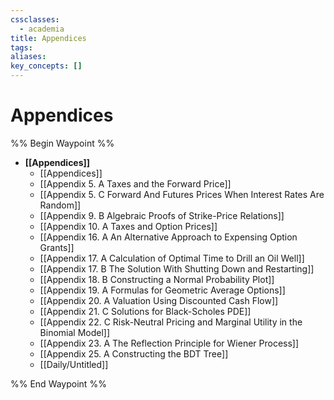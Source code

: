 ```yaml
---
cssclasses:
  - academia
title: Appendices
tags: 
aliases: 
key_concepts: []
---
```


# Appendices

%% Begin Waypoint %%
- **[[Appendices]]**
	- [[Appendices]]
	- [[Appendix 5. A Taxes and the Forward Price]]
	- [[Appendix 5. C Forward And Futures Prices When Interest Rates Are Random]]
	- [[Appendix 9. B Algebraic Proofs of Strike-Price Relations]]
	- [[Appendix 10. A Taxes and Option Prices]]
	- [[Appendix 16. A An Alternative Approach to Expensing Option Grants]]
	- [[Appendix 17. A Calculation of Optimal Time to Drill an Oil Well]]
	- [[Appendix 17. B The Solution With Shutting Down and Restarting]]
	- [[Appendix 18. B Constructing a Normal Probability Plot]]
	- [[Appendix 19. A Formulas for Geometric Average Options]]
	- [[Appendix 20. A Valuation Using Discounted Cash Flow]]
	- [[Appendix 21. C Solutions for Black-Scholes PDE]]
	- [[Appendix 22. C Risk-Neutral Pricing and Marginal Utility in the Binomial Model]]
	- [[Appendix 23. A The Reflection Principle for Wiener Process]]
	- [[Appendix 25. A Constructing the BDT Tree]]
	- [[Daily/Untitled]]

%% End Waypoint %%